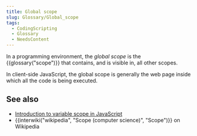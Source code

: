 ```yaml
---
title: Global scope
slug: Glossary/Global_scope
tags:
  - CodingScripting
  - Glossary
  - NeedsContent
---
```

<p>In a programming environment, the <em>global scope</em> is the {{glossary("scope")}} that contains, and is visible in, all other scopes.</p>

<p>In client-side JavaScript, the global scope is generally the web page inside which all the code is being executed.</p>

<h2 id="see_also">See also</h2>

<ul>
 <li><a href="/en-US/docs/Web/JavaScript/Guide/Grammar_and_types#variable_scope">Introduction to variable scope in JavaScript</a></li>
 <li>{{interwiki("wikipedia", "Scope (computer science)", "Scope")}} on Wikipedia</li>
</ul>
